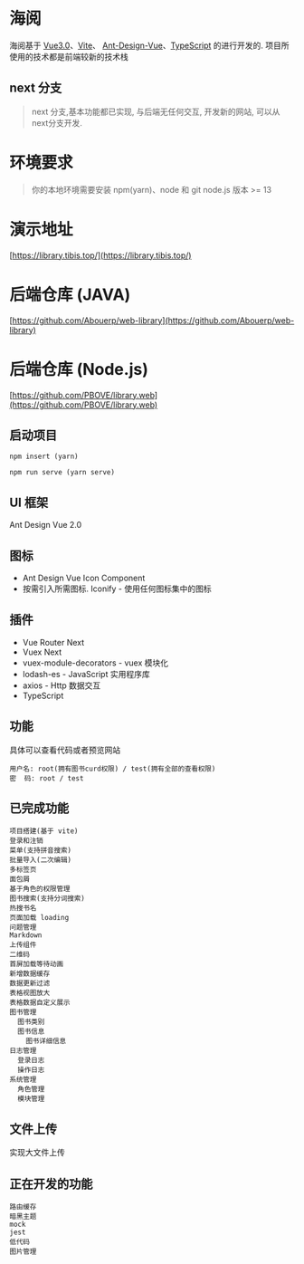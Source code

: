 # 海阅


海阅基于 [Vue3.0](https://github.com/vuejs/vue-next)、[Vite](https://github.com/vitejs/vite)、 [Ant-Design-Vue](https://2x.antdv.com/docs/vue/introduce-cn/)、[TypeScript](https://www.typescriptlang.org/) 的进行开发的. 项目所使用的技术都是前端较新的技术栈


## next 分支
> next 分支,基本功能都已实现, 与后端无任何交互, 开发新的网站, 可以从next分支开发. 
# 环境要求
> 你的本地环境需要安装 npm(yarn)、node 和 git
> node.js 版本 >= 13

# 演示地址
[https://library.tibis.top/](https://library.tibis.top/)

# 后端仓库 (JAVA)
[https://github.com/Abouerp/web-library](https://github.com/Abouerp/web-library)

# 后端仓库 (Node.js)
[https://github.com/PBOVE/library.web](https://github.com/PBOVE/library.web)

## 启动项目
`npm insert (yarn)`

`npm run serve (yarn serve)`

## UI 框架
  Ant Design Vue 2.0

## 图标
  - Ant Design Vue Icon Component
  - 按需引入所需图标.
  Iconify - 使用任何图标集中的图标
 
## 插件
+ Vue Router Next
+ Vuex Next
+ vuex-module-decorators - vuex 模块化
+ lodash-es - JavaScript 实用程序库
+ axios - Http 数据交互
+ TypeScript
  



## 功能
具体可以查看代码或者预览网站

```
用户名: root(拥有图书curd权限) / test(拥有全部的查看权限)
密  码: root / test
```

## 已完成功能
```
项目搭建(基于 vite)
登录和注销
菜单(支持拼音搜索)
批量导入(二次编辑)
多标签页
面包屑
基于角色的权限管理
图书搜索(支持分词搜索)
热搜书名
页面加载 loading
问题管理
Markdown
上传组件
二维码
首屏加载等待动画
新增数据缓存
数据更新过滤
表格视图放大
表格数据自定义展示
图书管理
  图书类别
  图书信息
    图书详细信息
日志管理
  登录日志
  操作日志
系统管理
  角色管理
  模块管理
```


## 文件上传
实现大文件上传

## 正在开发的功能
```
路由缓存
暗黑主题
mock
jest
低代码
图片管理
```
